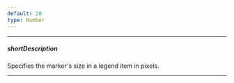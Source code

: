 ```yaml
---
default: 20
type: Number
---
```

---
##### shortDescription
Specifies the marker's size in a legend item in pixels.

---
